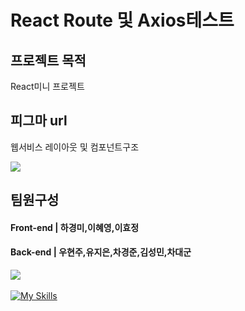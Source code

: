 #  React Route 및 Axios테스트



##  프로젝트 목적
React미니 프로젝트

## 피그마 url
웹서비스 레이아웃 및 컴포넌트구조<br/>

<a href="[https://tourmaline-atlasaurus-77b.notion.site/Front-Backend-4-5b9f08f249aa4cb1b71dad45c8b29aae](https://www.figma.com/file/FMsEis6g5DmtxuHiMyBjMd/%EB%A6%AC%EC%95%A1%ED%8A%B8-%EB%9D%BC%EC%9A%B0%ED%84%B0-%EC%97%B0%EC%8A%B5?node-id=0%3A1&t=ilIIuSxmnKXhSRwA-1)"><img src="https://img.shields.io/badge/figma-F24E1E.svg?style=for-the-badge&logo=figma&logoColor=white"></a><br/>


## 팀원구성
#### Front-end | 하경미,이혜영,이효정<br/>
#### Back-end | 우현주,유지은,차경준,김성민,차대군

<a href="https://tourmaline-atlasaurus-77b.notion.site/Front-Backend-4-5b9f08f249aa4cb1b71dad45c8b29aae"><img src="https://img.shields.io/badge/notion-000000.svg?style=for-the-badge&logo=notion&logoColor=white"></a><br/>
<br/>
[![My Skills](https://skillicons.dev/icons?i=vscode,html,css,react,js,figma&theme=light)](https://skillicons.dev)
